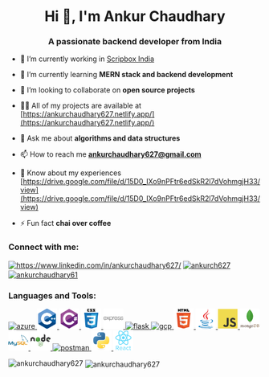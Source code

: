 <h1 align="center">Hi 👋, I'm Ankur Chaudhary</h1>
<h3 align="center">A passionate backend developer from India</h3>

- 🔭 I’m currently working in [Scripbox India](https://scripbox.com/)

- 🌱 I’m currently learning **MERN stack and backend development**

- 👯 I’m looking to collaborate on **open source projects**

- 👨‍💻 All of my projects are available at [https://ankurchaudhary627.netlify.app/](https://ankurchaudhary627.netlify.app/)

- 💬 Ask me about **algorithms and data structures**

- 📫 How to reach me **ankurchaudhary627@gmail.com**

- 📄 Know about my experiences [https://drive.google.com/file/d/15D0_IXo9nPFtr6edSkR2l7dVohmgjH33/view](https://drive.google.com/file/d/15D0_IXo9nPFtr6edSkR2l7dVohmgjH33/view)

- ⚡ Fun fact **chai over coffee**

<h3 align="left">Connect with me:</h3>
<p align="left">
<a href="https://linkedin.com/in/https://www.linkedin.com/in/ankurchaudhary627/" target="blank"><img align="center" src="https://cdn.jsdelivr.net/npm/simple-icons@3.0.1/icons/linkedin.svg" alt="https://www.linkedin.com/in/ankurchaudhary627/" height="30" width="40" /></a>
<a href="https://www.codechef.com/users/ankurch627" target="blank"><img align="center" src="https://cdn.jsdelivr.net/npm/simple-icons@3.1.0/icons/codechef.svg" alt="ankurch627" height="30" width="40" /></a>
<a href="https://www.hackerrank.com/ankurchaudhary61" target="blank"><img align="center" src="https://cdn.jsdelivr.net/npm/simple-icons@3.0.1/icons/hackerrank.svg" alt="ankurchaudhary61" height="30" width="40" /></a>
</p>

<h3 align="left">Languages and Tools:</h3>
<p align="left"> <a href="https://azure.microsoft.com/en-in/" target="_blank"> <img src="https://www.vectorlogo.zone/logos/microsoft_azure/microsoft_azure-icon.svg" alt="azure" width="40" height="40"/> </a> <a href="https://www.w3schools.com/cpp/" target="_blank"> <img src="https://raw.githubusercontent.com/devicons/devicon/master/icons/cplusplus/cplusplus-original.svg" alt="cplusplus" width="40" height="40"/> </a> <a href="https://www.w3schools.com/cs/" target="_blank"> <img src="https://raw.githubusercontent.com/devicons/devicon/master/icons/csharp/csharp-original.svg" alt="csharp" width="40" height="40"/> </a> <a href="https://www.w3schools.com/css/" target="_blank"> <img src="https://raw.githubusercontent.com/devicons/devicon/master/icons/css3/css3-original-wordmark.svg" alt="css3" width="40" height="40"/> </a> <a href="https://expressjs.com" target="_blank"> <img src="https://raw.githubusercontent.com/devicons/devicon/master/icons/express/express-original-wordmark.svg" alt="express" width="40" height="40"/> </a> <a href="https://flask.palletsprojects.com/" target="_blank"> <img src="https://www.vectorlogo.zone/logos/pocoo_flask/pocoo_flask-icon.svg" alt="flask" width="40" height="40"/> </a> <a href="https://cloud.google.com" target="_blank"> <img src="https://www.vectorlogo.zone/logos/google_cloud/google_cloud-icon.svg" alt="gcp" width="40" height="40"/> </a> <a href="https://www.w3.org/html/" target="_blank"> <img src="https://raw.githubusercontent.com/devicons/devicon/master/icons/html5/html5-original-wordmark.svg" alt="html5" width="40" height="40"/> </a> <a href="https://www.java.com" target="_blank"> <img src="https://raw.githubusercontent.com/devicons/devicon/master/icons/java/java-original.svg" alt="java" width="40" height="40"/> </a> <a href="https://developer.mozilla.org/en-US/docs/Web/JavaScript" target="_blank"> <img src="https://raw.githubusercontent.com/devicons/devicon/master/icons/javascript/javascript-original.svg" alt="javascript" width="40" height="40"/> </a> <a href="https://www.mongodb.com/" target="_blank"> <img src="https://raw.githubusercontent.com/devicons/devicon/master/icons/mongodb/mongodb-original-wordmark.svg" alt="mongodb" width="40" height="40"/> </a> <a href="https://www.mysql.com/" target="_blank"> <img src="https://raw.githubusercontent.com/devicons/devicon/master/icons/mysql/mysql-original-wordmark.svg" alt="mysql" width="40" height="40"/> </a> <a href="https://nodejs.org" target="_blank"> <img src="https://raw.githubusercontent.com/devicons/devicon/master/icons/nodejs/nodejs-original-wordmark.svg" alt="nodejs" width="40" height="40"/> </a> <a href="https://postman.com" target="_blank"> <img src="https://www.vectorlogo.zone/logos/getpostman/getpostman-icon.svg" alt="postman" width="40" height="40"/> </a> <a href="https://www.python.org" target="_blank"> <img src="https://raw.githubusercontent.com/devicons/devicon/master/icons/python/python-original.svg" alt="python" width="40" height="40"/> </a> <a href="https://reactjs.org/" target="_blank"> <img src="https://raw.githubusercontent.com/devicons/devicon/master/icons/react/react-original-wordmark.svg" alt="react" width="40" height="40"/> </a> </p>

<p><img align="left" src="https://github-readme-stats.vercel.app/api/top-langs?username=ankurchaudhary627&show_icons=true&locale=en&layout=compact" alt="ankurchaudhary627" /></p>

<p>&nbsp;<img align="center" src="https://github-readme-stats.vercel.app/api?username=ankurchaudhary627&show_icons=true&locale=en" alt="ankurchaudhary627" /></p>
